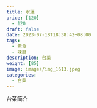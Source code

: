 ```yaml
---
title: 水蓮
price: [120] 
  - 120
draft: false
date: 2023-07-18T18:38:42+08:00
tags:
  - 素食
  - 辣度
description: 台菜
weight: [85] 
image: images/img_1613.jpeg
categories:
  - 台菜
---
```


台菜簡介

